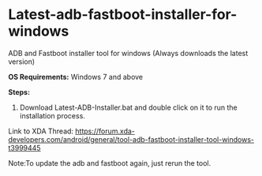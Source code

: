 # Latest-adb-fastboot-installer-for-windows
ADB and Fastboot installer tool for windows (Always downloads the latest version)

**OS Requirements:**
Windows 7 and above

**Steps:**
1. Download Latest-ADB-Installer.bat and double click on it to run the installation process.


Link to XDA Thread:
https://forum.xda-developers.com/android/general/tool-adb-fastboot-installer-tool-windows-t3999445

Note:To update the adb and fastboot again, just rerun the tool.
